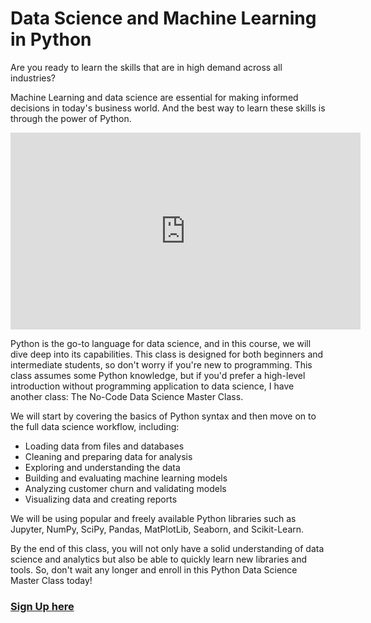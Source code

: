 # Data Science and Machine Learning in Python

Are you ready to learn the skills that are in high demand across all industries?

Machine Learning and data science are essential for making informed decisions in today's business world. And the best way to learn these skills is through the power of Python.

<iframe width="560" height="315" src="https://www.youtube.com/embed/e4nKYTFN1_g" title="YouTube video player" frameborder="0" allow="accelerometer; autoplay; clipboard-write; encrypted-media; gyroscope; picture-in-picture; web-share" allowfullscreen></iframe>

Python is the go-to language for data science, and in this course, we will dive deep into its capabilities. This class is designed for both beginners and intermediate students, so don't worry if you're new to programming. This class assumes some Python knowledge, but if you'd prefer a high-level introduction without programming application to data science, I have another class: The No-Code Data Science Master Class.

We will start by covering the basics of Python syntax and then move on to the full data science workflow, including:

- Loading data from files and databases
- Cleaning and preparing data for analysis
- Exploring and understanding the data
- Building and evaluating machine learning models
- Analyzing customer churn and validating models
- Visualizing data and creating reports

We will be using popular and freely available Python libraries such as Jupyter, NumPy, SciPy, Pandas, MatPlotLib, Seaborn, and Scikit-Learn.

By the end of this class, you will not only have a solid understanding of data science and analytics but also be able to quickly learn new libraries and tools. So, don't wait any longer and enroll in this Python Data Science Master Class today!

### [Sign Up here](https://skl.sh/2CROaFi)